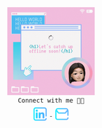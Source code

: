 <div align="center" >
  <img src="https://raw.githubusercontent.com/susukichan/susukichan/master/assets/susukiHelloWorld.gif" width=200 alt="Susuki Hello World"/>
</div>

<div align="center">
  <samp>
    Connect with me 🤙🏻
  </samp>
  <br>
  <a href="https://www.linkedin.com/in/chansuki/">
  <img align="center" style="margin: 8px;" alt="Susuki LinkedIn" width=30 src="https://raw.githubusercontent.com/susukichan/susukichan/master/assets/linkedin.svg" />
</a>
<a href="mailto:iamsusukichan@gmail.com">
  <img align="center" style="margin: 8px;" alt="Susuki Email" width=30 src="https://raw.githubusercontent.com/susukichan/susukichan/master/assets/email.svg" />
</a>
</div>
